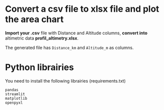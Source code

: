 # Convert a csv file to xlsx file and plot the area chart

**Import your .csv** file with Distance and Altitude columns, **convert into** altimetric data **profil_altimetry.xlsx**.

The generated file has `Distance_km` and `Altitude_m` as columns.

# Python librairies
You need to install the following librairies (requirements.txt)

```
pandas
streamlit
matplotlib
openpyxl
```